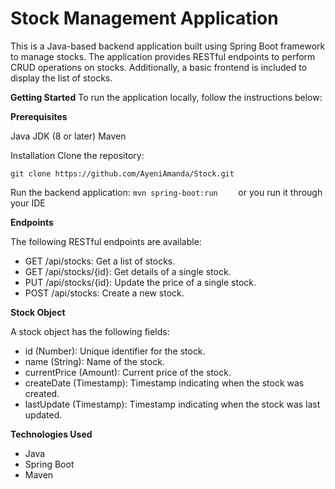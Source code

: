 # **Stock Management Application**
This is a Java-based backend application built using Spring Boot framework to manage stocks. The application provides RESTful endpoints to perform CRUD operations on stocks. Additionally, a basic frontend is included to display the list of stocks.

**Getting Started**
To run the application locally, follow the instructions below:

**Prerequisites**

Java JDK (8 or later)
Maven

Installation
Clone the repository:

`git clone https://github.com/AyeniAmanda/Stock.git
`

Run the backend application:
`mvn spring-boot:run   
`
or you run it through your IDE

**Endpoints**

The following RESTful endpoints are available:

* GET /api/stocks: Get a list of stocks.
* GET /api/stocks/{id}: Get details of a single stock.
* PUT /api/stocks/{id}: Update the price of a single stock.
* POST /api/stocks: Create a new stock.

**Stock Object**

A stock object has the following fields:

* id (Number): Unique identifier for the stock.
* name (String): Name of the stock.
* currentPrice (Amount): Current price of the stock.
* createDate (Timestamp): Timestamp indicating when the stock was created.
* lastUpdate (Timestamp): Timestamp indicating when the stock was last updated.


**Technologies Used**

* Java
* Spring Boot
* Maven
